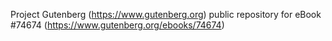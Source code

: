 Project Gutenberg (https://www.gutenberg.org) public repository for
eBook #74674 (https://www.gutenberg.org/ebooks/74674)
